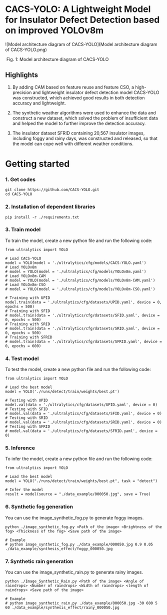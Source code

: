 # CACS-YOLO: A Lightweight Model for Insulator Defect Detection based on improved YOLOv8m

![Model architecture diagram of CACS-YOLO](Model architecture diagram of CACS-YOLO.png)

​                                                        Fig. 1: Model architecture diagram of CACS-YOLO



## **Highlights**

1) By adding CAM based on feature reuse and feature CSO, a high-precision and lightweight insulator defect detection model CACS-YOLO was constructed, which achieved good results in both detection accuracy and lightweight.

2) The synthetic weather algorithms were used to enhance the data and construct a new dataset, which solved the problem of insufficient data and helped the model to further improve the detection accuracy.

3) The insulator dataset SFRID containing 20,567 insulator images, including foggy and rainy days, was constructed and released, so that the model can cope well with different weather conditions.

# Getting started

### 1. Get codes

```
git clone https://github.com/CACS-YOLO.git
cd CACS-YOLO
```

### 2. Installation of dependent libraries

```
pip install -r ./requirements.txt
```

### 3. Train model

To train the model, create a new python file and run the following code:

```
from ultralytics import YOLO

# Load CACS-YOLO
model = YOLO(model = './ultralytics/cfg/models/CACS-YOLO.yaml')
# Load YOLOv8m
# model = YOLO(model = './ultralytics/cfg/models/YOLOv8m.yaml')
# Load YOLOv8m-CAM
# model = YOLO(model = './ultralytics/cfg/models/YOLOv8m-CAM.yaml')
# Load YOLOv8m-CSO
# model = YOLO(model = './ultralytics/cfg/models/YOLOv8m-CSO.yaml')

# Training with UPID
model.train(data = './ultralytics/cfg/datasets/UPID.yaml', device = 0, epochs = 500)
# Training with SFID
# model.train(data = './ultralytics/cfg/datasets/SFID.yaml', device = 0, epochs = 500)
# Training with SRID
# model.train(data = './ultralytics/cfg/datasets/SRID.yaml', device = 0, epochs = 500)
# Training with SFRID
# model.train(data = './ultralytics/cfg/datasets/SFRID.yaml', device = 0, epochs = 600)
```

### 4. Test model

To test the model, create a new python file and run the following code:

```
from ultralytics import YOLO

# Load the best model
model = YOLO('./runs/detect/train/weights/best.pt')

# Testing with UPID
model.val(data = './ultralytics/cfg/datasets/UPID.yaml', device = 0)
# Testing with SFID
# model.val(data = './ultralytics/cfg/datasets/SFID.yaml', device = 0)
# Testing with SRID
# model.val(data = './ultralytics/cfg/datasets/SRID.yaml', device = 0)
# Testing with SFRID
# model.val(data = './ultralytics/cfg/datasets/SFRID.yaml', device = 0)
```

### 5. Inference

To infer the model, create a new python file and run the following code:

```
from ultralytics import YOLO

# Load the best model
model = YOLO("./runs/detect/train/weights/best.pt", task = "detect")

# Infer the model
result = model(source = "./data_example/000050.jpg", save = True)
```

### 6. Synthetic fog generation

You can use the image_synthetic_fog.py to generate foggy images. 

```
python ./image_synthetic_fog.py <Path of the image> <Brightness of the fog> <Thickness of the fog> <Save path of the image>

# Example
# python image_synthetic_fog.py ./data_example/000050.jpg 0.9 0.05 ./data_example/synthesis_effect/foggy_000050.jpg
```

### 7. Synthetic rain generation

You can use the image_synthetic_rain.py to generate rainy images. 

```
python ./Image_Synthetic_Rain.py <Path of the image> <Angle of raindrops> <Number of raindrops> <Width of raindrops> <length of raindrops> <Save path of the image>

# Example
# python image_synthetic_rain.py ./data_example/000050.jpg -30 600 5 60 ./data_example/synthesis_effect/rainy_000050.jpg
```

